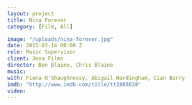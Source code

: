 ```yaml
---
layout: project
title: Nina Forever
category: [Film, All]

image: "/uploads/nina-forever.jpg"
date: 2015-03-14 00:00 Z
role: Music Supervisor
client: Jeva Films
director: Ben Blaine, Chris Blaine
music: 
with: Fiona O'Shaughnessy, Abigail Hardingham, Cian Barry
imdb: "http://www.imdb.com/title/tt2885628"
video: 
---
```



